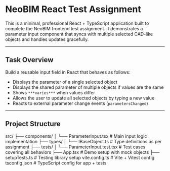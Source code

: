 # NeoBIM React Test Assignment

This is a minimal, professional React + TypeScript application built to complete the NeoBIM frontend test assignment. It demonstrates a parameter input component that syncs with multiple selected CAD-like objects and handles updates gracefully.

---

## Task Overview

Build a reusable input field in React that behaves as follows:

- Displays the parameter of a single selected object
- Displays the shared parameter of multiple objects if values are the same
- Shows `***varies***` when values differ
- Allows the user to update all selected objects by typing a new value
- Reacts to external parameter change events (`parametersChanged`)

---

## Project Structure

src/
├── components/
│ └── ParameterInput.tsx # Main input logic implementation
├── types/
│ └── IBaseObject.ts # Type definitions as per assignment
├── tests/
│ └── ParameterInput.test.tsx # Test cases covering all behaviors
├── App.tsx # Demo setup with mock objects
├── setupTests.ts # Testing library setup
vite.config.ts # Vite + Vitest config
tsconfig.json # TypeScript config for app + tests
